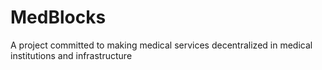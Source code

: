 # MedBlocks
A project committed to making medical services decentralized in medical institutions and infrastructure

